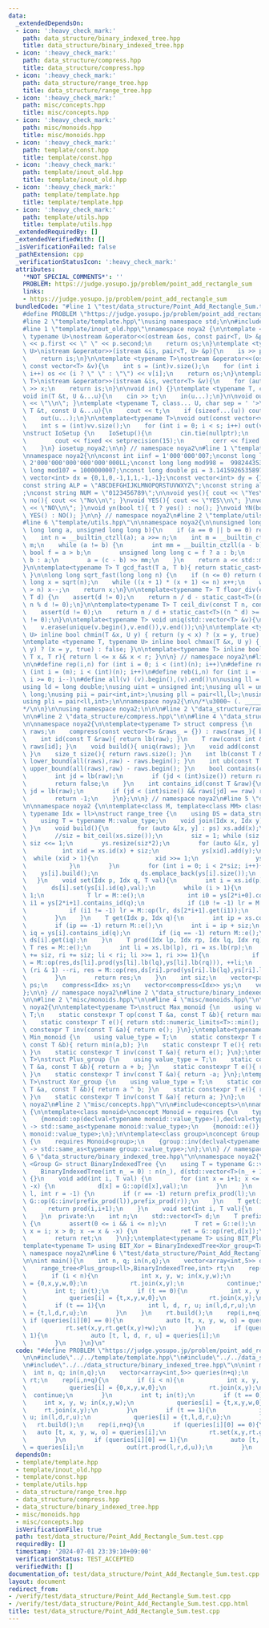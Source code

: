 ```yaml
---
data:
  _extendedDependsOn:
  - icon: ':heavy_check_mark:'
    path: data_structure/binary_indexed_tree.hpp
    title: data_structure/binary_indexed_tree.hpp
  - icon: ':heavy_check_mark:'
    path: data_structure/compress.hpp
    title: data_structure/compress.hpp
  - icon: ':heavy_check_mark:'
    path: data_structure/range_tree.hpp
    title: data_structure/range_tree.hpp
  - icon: ':heavy_check_mark:'
    path: misc/concepts.hpp
    title: misc/concepts.hpp
  - icon: ':heavy_check_mark:'
    path: misc/monoids.hpp
    title: misc/monoids.hpp
  - icon: ':heavy_check_mark:'
    path: template/const.hpp
    title: template/const.hpp
  - icon: ':heavy_check_mark:'
    path: template/inout_old.hpp
    title: template/inout_old.hpp
  - icon: ':heavy_check_mark:'
    path: template/template.hpp
    title: template/template.hpp
  - icon: ':heavy_check_mark:'
    path: template/utils.hpp
    title: template/utils.hpp
  _extendedRequiredBy: []
  _extendedVerifiedWith: []
  _isVerificationFailed: false
  _pathExtension: cpp
  _verificationStatusIcon: ':heavy_check_mark:'
  attributes:
    '*NOT_SPECIAL_COMMENTS*': ''
    PROBLEM: https://judge.yosupo.jp/problem/point_add_rectangle_sum
    links:
    - https://judge.yosupo.jp/problem/point_add_rectangle_sum
  bundledCode: "#line 1 \"test/data_structure/Point_Add_Rectangle_Sum.test.cpp\"\n\
    #define PROBLEM \"https://judge.yosupo.jp/problem/point_add_rectangle_sum\"\n\n\
    #line 2 \"template/template.hpp\"\nusing namespace std;\n\n#include<bits/stdc++.h>\n\
    #line 1 \"template/inout_old.hpp\"\nnamespace noya2 {\n\ntemplate <typename T,\
    \ typename U>\nostream &operator<<(ostream &os, const pair<T, U> &p){\n    os\
    \ << p.first << \" \" << p.second;\n    return os;\n}\ntemplate <typename T, typename\
    \ U>\nistream &operator>>(istream &is, pair<T, U> &p){\n    is >> p.first >> p.second;\n\
    \    return is;\n}\n\ntemplate <typename T>\nostream &operator<<(ostream &os,\
    \ const vector<T> &v){\n    int s = (int)v.size();\n    for (int i = 0; i < s;\
    \ i++) os << (i ? \" \" : \"\") << v[i];\n    return os;\n}\ntemplate <typename\
    \ T>\nistream &operator>>(istream &is, vector<T> &v){\n    for (auto &x : v) is\
    \ >> x;\n    return is;\n}\n\nvoid in() {}\ntemplate <typename T, class... U>\n\
    void in(T &t, U &...u){\n    cin >> t;\n    in(u...);\n}\n\nvoid out() { cout\
    \ << \"\\n\"; }\ntemplate <typename T, class... U, char sep = ' '>\nvoid out(const\
    \ T &t, const U &...u){\n    cout << t;\n    if (sizeof...(u)) cout << sep;\n\
    \    out(u...);\n}\n\ntemplate<typename T>\nvoid out(const vector<vector<T>> &vv){\n\
    \    int s = (int)vv.size();\n    for (int i = 0; i < s; i++) out(vv[i]);\n}\n\
    \nstruct IoSetup {\n    IoSetup(){\n        cin.tie(nullptr);\n        ios::sync_with_stdio(false);\n\
    \        cout << fixed << setprecision(15);\n        cerr << fixed << setprecision(7);\n\
    \    }\n} iosetup_noya2;\n\n} // namespace noya2\n#line 1 \"template/const.hpp\"\
    \nnamespace noya2{\n\nconst int iinf = 1'000'000'007;\nconst long long linf =\
    \ 2'000'000'000'000'000'000LL;\nconst long long mod998 =  998244353;\nconst long\
    \ long mod107 = 1000000007;\nconst long double pi = 3.14159265358979323;\nconst\
    \ vector<int> dx = {0,1,0,-1,1,1,-1,-1};\nconst vector<int> dy = {1,0,-1,0,1,-1,-1,1};\n\
    const string ALP = \"ABCDEFGHIJKLMNOPQRSTUVWXYZ\";\nconst string alp = \"abcdefghijklmnopqrstuvwxyz\"\
    ;\nconst string NUM = \"0123456789\";\n\nvoid yes(){ cout << \"Yes\\n\"; }\nvoid\
    \ no(){ cout << \"No\\n\"; }\nvoid YES(){ cout << \"YES\\n\"; }\nvoid NO(){ cout\
    \ << \"NO\\n\"; }\nvoid yn(bool t){ t ? yes() : no(); }\nvoid YN(bool t){ t ?\
    \ YES() : NO(); }\n\n} // namespace noya2\n#line 2 \"template/utils.hpp\"\n\n\
    #line 6 \"template/utils.hpp\"\n\nnamespace noya2{\n\nunsigned long long inner_binary_gcd(unsigned\
    \ long long a, unsigned long long b){\n    if (a == 0 || b == 0) return a + b;\n\
    \    int n = __builtin_ctzll(a); a >>= n;\n    int m = __builtin_ctzll(b); b >>=\
    \ m;\n    while (a != b) {\n        int mm = __builtin_ctzll(a - b);\n       \
    \ bool f = a > b;\n        unsigned long long c = f ? a : b;\n        b = f ?\
    \ b : a;\n        a = (c - b) >> mm;\n    }\n    return a << std::min(n, m);\n\
    }\n\ntemplate<typename T> T gcd_fast(T a, T b){ return static_cast<T>(inner_binary_gcd(std::abs(a),std::abs(b)));\
    \ }\n\nlong long sqrt_fast(long long n) {\n    if (n <= 0) return 0;\n    long\
    \ long x = sqrt(n);\n    while ((x + 1) * (x + 1) <= n) x++;\n    while (x * x\
    \ > n) x--;\n    return x;\n}\n\ntemplate<typename T> T floor_div(const T n, const\
    \ T d) {\n    assert(d != 0);\n    return n / d - static_cast<T>((n ^ d) < 0 &&\
    \ n % d != 0);\n}\n\ntemplate<typename T> T ceil_div(const T n, const T d) {\n\
    \    assert(d != 0);\n    return n / d + static_cast<T>((n ^ d) >= 0 && n % d\
    \ != 0);\n}\n\ntemplate<typename T> void uniq(std::vector<T> &v){\n    std::sort(v.begin(),v.end());\n\
    \    v.erase(unique(v.begin(),v.end()),v.end());\n}\n\ntemplate <typename T, typename\
    \ U> inline bool chmin(T &x, U y) { return (y < x) ? (x = y, true) : false; }\n\
    \ntemplate <typename T, typename U> inline bool chmax(T &x, U y) { return (x <\
    \ y) ? (x = y, true) : false; }\n\ntemplate<typename T> inline bool range(T l,\
    \ T x, T r){ return l <= x && x < r; }\n\n} // namespace noya2\n#line 8 \"template/template.hpp\"\
    \n\n#define rep(i,n) for (int i = 0; i < (int)(n); i++)\n#define repp(i,m,n) for\
    \ (int i = (m); i < (int)(n); i++)\n#define reb(i,n) for (int i = (int)(n-1);\
    \ i >= 0; i--)\n#define all(v) (v).begin(),(v).end()\n\nusing ll = long long;\n\
    using ld = long double;\nusing uint = unsigned int;\nusing ull = unsigned long\
    \ long;\nusing pii = pair<int,int>;\nusing pll = pair<ll,ll>;\nusing pil = pair<int,ll>;\n\
    using pli = pair<ll,int>;\n\nnamespace noya2{\n\n/*\u3000~ (. _________ . /)\u3000\
    */\n\n}\n\nusing namespace noya2;\n\n\n#line 2 \"data_structure/range_tree.hpp\"\
    \n\n#line 2 \"data_structure/compress.hpp\"\n\n#line 4 \"data_structure/compress.hpp\"\
    \n\nnamespace noya2{\n\ntemplate<typename T> struct compress {\n    vector<T>\
    \ raws;\n    compress(const vector<T> &raws_ = {}) : raws(raws_){ build(); }\n\
    \    int id(const T &raw){ return lb(raw); }\n    T raw(const int &id){ return\
    \ raws[id]; }\n    void build(){ uniq(raws); }\n    void add(const T &raw){ raws.push_back(raw);\
    \ }\n    size_t size(){ return raws.size(); }\n    int lb(const T &raw){ return\
    \ lower_bound(all(raws),raw) - raws.begin(); }\n    int ub(const T &raw){ return\
    \ upper_bound(all(raws),raw) - raws.begin(); }\n    bool contains(const T &raw){\n\
    \        int jd = lb(raw);\n        if (jd < (int)size()) return raws[jd] == raw;\n\
    \        return false;\n    }\n    int contains_id(const T &raw){\n        int\
    \ jd = lb(raw);\n        if (jd < (int)size() && raws[jd] == raw) return jd;\n\
    \        return -1;\n    }\n};\n\n} // namespace noya2\n#line 5 \"data_structure/range_tree.hpp\"\
    \n\nnamespace noya2 {\n\ntemplate<class M, template<class MM> class data_structure,\
    \ typename Idx = ll>\nstruct range_tree {\n    using DS = data_structure<M>;\n\
    \    using T = typename M::value_type;\n    void join(Idx x, Idx y){ ps.emplace_back(x,y);\
    \ }\n    void build(){\n        for (auto &[x, y] : ps) xs.add(x);\n        xs.build();\n\
    \        //siz = bit_ceil(xs.size());\n        siz = 1; while (siz < (int)(xs.size()))\
    \ siz <<= 1;\n        ys.resize(siz*2);\n        for (auto &[x, y] : ps){\n  \
    \          int xid = xs.id(x) + siz;\n            ys[xid].add(y);\n          \
    \  while (xid > 1){\n                xid >>= 1;\n                ys[xid].add(y);\n\
    \            }\n        }\n        for (int i = 0; i < 2*siz; i++){\n        \
    \    ys[i].build();\n            ds.emplace_back(ys[i].size());\n        }\n \
    \   }\n    void set(Idx p, Idx q, T val){\n        int i = xs.id(p) + siz;\n \
    \       ds[i].set(ys[i].id(q),val);\n        while (i > 1){\n            i >>=\
    \ 1;\n            T lr = M::e();\n            int i0 = ys[2*i+0].contains_id(q),\
    \ i1 = ys[2*i+1].contains_id(q);\n            if (i0 != -1) lr = M::op(lr, ds[2*i+0].get(i0));\n\
    \            if (i1 != -1) lr = M::op(lr, ds[2*i+1].get(i1));\n            ds[i].set(ys[i].id(q),lr);\n\
    \        }\n    }\n    T get(Idx p, Idx q){\n        int ip = xs.contains_id(p);\n\
    \        if (ip == -1) return M::e();\n        int i = ip + siz;\n        int\
    \ iq = ys[i].contains_id(q);\n        if (iq == -1) return M::e();\n        return\
    \ ds[i].get(iq);\n    }\n    T prod(Idx lp, Idx rp, Idx lq, Idx rq){\n       \
    \ T res = M::e();\n        int li = xs.lb(lp), ri = xs.lb(rp);\n        for (li\
    \ += siz, ri += siz; li < ri; li >>= 1, ri >>= 1){\n            if (li & 1) res\
    \ = M::op(res,ds[li].prod(ys[li].lb(lq),ys[li].lb(rq))), ++li;\n            if\
    \ (ri & 1) --ri, res = M::op(res,ds[ri].prod(ys[ri].lb(lq),ys[ri].lb(rq)));\n\
    \        }\n        return res;\n    }\n    int siz;\n    vector<pair<Idx,Idx>>\
    \ ps;\n    compress<Idx> xs;\n    vector<compress<Idx>> ys;\n    vector<DS> ds;\n\
    };\n\n} // namespace noya2\n#line 2 \"data_structure/binary_indexed_tree.hpp\"\
    \n\n#line 2 \"misc/monoids.hpp\"\n\n#line 4 \"misc/monoids.hpp\"\n\nnamespace\
    \ noya2{\n\ntemplate<typename T>\nstruct Max_monoid {\n    using value_type =\
    \ T;\n    static constexpr T op(const T &a, const T &b){ return max(a,b); }\n\
    \    static constexpr T e(){ return std::numeric_limits<T>::min(); }\n    static\
    \ constexpr T inv(const T &a){ return e(); }\n};\ntemplate<typename T>\nstruct\
    \ Min_monoid {\n    using value_type = T;\n    static constexpr T op(const T &a,\
    \ const T &b){ return min(a,b); }\n    static constexpr T e(){ return std::numeric_limits<T>::max();\
    \ }\n    static constexpr T inv(const T &a){ return e(); }\n};\ntemplate<typename\
    \ T>\nstruct Plus_group {\n    using value_type = T;\n    static constexpr T op(const\
    \ T &a, const T &b){ return a + b; }\n    static constexpr T e(){ return T(0);\
    \ }\n    static constexpr T inv(const T &a){ return -a; }\n};\ntemplate<typename\
    \ T>\nstruct Xor_group {\n    using value_type = T;\n    static constexpr T op(const\
    \ T &a, const T &b){ return a ^ b; }\n    static constexpr T e(){ return T(0);\
    \ }\n    static constexpr T inv(const T &a){ return a; }\n};\n    \n} // namespace\
    \ noya2\n#line 2 \"misc/concepts.hpp\"\n\n#include<concepts>\n\nnamespace noya2\
    \ {\n\ntemplate<class monoid>\nconcept Monoid = requires {\n    typename monoid::value_type;\n\
    \    {monoid::op(declval<typename monoid::value_type>(),declval<typename monoid::value_type>())}\
    \ -> std::same_as<typename monoid::value_type>;\n    {monoid::e()} -> std::same_as<typename\
    \ monoid::value_type>;\n};\n\ntemplate<class group>\nconcept Group = requires\
    \ {\n    requires Monoid<group>;\n    {group::inv(declval<typename group::value_type>())}\
    \ -> std::same_as<typename group::value_type>;\n};\n\n} // namespace noya2\n#line\
    \ 6 \"data_structure/binary_indexed_tree.hpp\"\n\nnamespace noya2{\n\ntemplate\
    \ <Group G> struct BinaryIndexedTree {\n    using T = typename G::value_type;\n\
    \    BinaryIndexedTree(int n_ = 0) : n(n_), d(std::vector<T>(n_ + 1, G::e()))\
    \ {}\n    void add(int i, T val) {\n        for (int x = i+1; x <= n; x += x &\
    \ -x) {\n            d[x] = G::op(d[x],val);\n        }\n    }\n    T prod(int\
    \ l, int r = -1) {\n        if (r == -1) return prefix_prod(l);\n        return\
    \ G::op(G::inv(prefix_prod(l)),prefix_prod(r));\n    }\n    T get(int i){\n  \
    \      return prod(i,i+1);\n    }\n    void set(int i, T val){\n        add(i,G::op(G::inv(get(i)),val));\n\
    \    }\n  private:\n    int n;\n    std::vector<T> d;\n    T prefix_prod(int i)\
    \ {\n        assert(0 <= i && i <= n);\n        T ret = G::e();\n        for (int\
    \ x = i; x > 0; x -= x & -x) {\n            ret = G::op(ret,d[x]);\n        }\n\
    \        return ret;\n    }\n};\ntemplate<typename T> using BIT_Plus = BinaryIndexedTree<Plus_group<T>>;\n\
    template<typename T> using BIT_Xor = BinaryIndexedTree<Xor_group<T>>;\n\n} //\
    \ namespace noya2\n#line 6 \"test/data_structure/Point_Add_Rectangle_Sum.test.cpp\"\
    \n\nint main(){\n    int n, q; in(n,q);\n    vector<array<int,5>> queries(n+q);\n\
    \    range_tree<Plus_group<ll>,BinaryIndexedTree,int> rt;\n    rep(i,n+q){\n \
    \       if (i < n){\n            int x, y, w; in(x,y,w);\n            queries[i]\
    \ = {0,x,y,w,0};\n            rt.join(x,y);\n            continue;\n        }\n\
    \        int t; in(t);\n        if (t == 0){\n            int x, y, w; in(x,y,w);\n\
    \            queries[i] = {t,x,y,w,0};\n            rt.join(x,y);\n        }\n\
    \        if (t == 1){\n            int l, d, r, u; in(l,d,r,u);\n            queries[i]\
    \ = {t,l,d,r,u};\n        }\n    }\n    rt.build();\n    rep(i,n+q){\n       \
    \ if (queries[i][0] == 0){\n            auto [t, x, y, w, o] = queries[i];\n \
    \           rt.set(x,y,rt.get(x,y)+w);\n        }\n        if (queries[i][0] ==\
    \ 1){\n            auto [t, l, d, r, u] = queries[i];\n            out(rt.prod(l,r,d,u));\n\
    \        }\n    }\n}\n"
  code: "#define PROBLEM \"https://judge.yosupo.jp/problem/point_add_rectangle_sum\"\
    \n\n#include\"../../template/template.hpp\"\n#include\"../../data_structure/range_tree.hpp\"\
    \n#include\"../../data_structure/binary_indexed_tree.hpp\"\n\nint main(){\n  \
    \  int n, q; in(n,q);\n    vector<array<int,5>> queries(n+q);\n    range_tree<Plus_group<ll>,BinaryIndexedTree,int>\
    \ rt;\n    rep(i,n+q){\n        if (i < n){\n            int x, y, w; in(x,y,w);\n\
    \            queries[i] = {0,x,y,w,0};\n            rt.join(x,y);\n          \
    \  continue;\n        }\n        int t; in(t);\n        if (t == 0){\n       \
    \     int x, y, w; in(x,y,w);\n            queries[i] = {t,x,y,w,0};\n       \
    \     rt.join(x,y);\n        }\n        if (t == 1){\n            int l, d, r,\
    \ u; in(l,d,r,u);\n            queries[i] = {t,l,d,r,u};\n        }\n    }\n \
    \   rt.build();\n    rep(i,n+q){\n        if (queries[i][0] == 0){\n         \
    \   auto [t, x, y, w, o] = queries[i];\n            rt.set(x,y,rt.get(x,y)+w);\n\
    \        }\n        if (queries[i][0] == 1){\n            auto [t, l, d, r, u]\
    \ = queries[i];\n            out(rt.prod(l,r,d,u));\n        }\n    }\n}"
  dependsOn:
  - template/template.hpp
  - template/inout_old.hpp
  - template/const.hpp
  - template/utils.hpp
  - data_structure/range_tree.hpp
  - data_structure/compress.hpp
  - data_structure/binary_indexed_tree.hpp
  - misc/monoids.hpp
  - misc/concepts.hpp
  isVerificationFile: true
  path: test/data_structure/Point_Add_Rectangle_Sum.test.cpp
  requiredBy: []
  timestamp: '2024-07-01 23:39:10+09:00'
  verificationStatus: TEST_ACCEPTED
  verifiedWith: []
documentation_of: test/data_structure/Point_Add_Rectangle_Sum.test.cpp
layout: document
redirect_from:
- /verify/test/data_structure/Point_Add_Rectangle_Sum.test.cpp
- /verify/test/data_structure/Point_Add_Rectangle_Sum.test.cpp.html
title: test/data_structure/Point_Add_Rectangle_Sum.test.cpp
---
```

